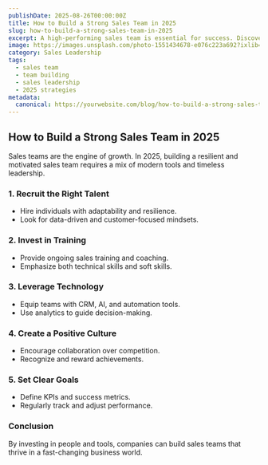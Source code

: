 ```yaml
---
publishDate: 2025-08-26T00:00:00Z
title: How to Build a Strong Sales Team in 2025
slug: how-to-build-a-strong-sales-team-in-2025
excerpt: A high-performing sales team is essential for success. Discover strategies to recruit, train, and retain top talent in 2025.
image: https://images.unsplash.com/photo-1551434678-e076c223a692?ixlib=rb-1.2.1&q=80&w=1080
category: Sales Leadership
tags:
  - sales team
  - team building
  - sales leadership
  - 2025 strategies
metadata:
  canonical: https://yourwebsite.com/blog/how-to-build-a-strong-sales-team-in-2025
---
```


## How to Build a Strong Sales Team in 2025

Sales teams are the engine of growth. In 2025, building a resilient and motivated sales team requires a mix of modern tools and timeless leadership.

### 1. **Recruit the Right Talent**
   - Hire individuals with adaptability and resilience.
   - Look for data-driven and customer-focused mindsets.

### 2. **Invest in Training**
   - Provide ongoing sales training and coaching.
   - Emphasize both technical skills and soft skills.

### 3. **Leverage Technology**
   - Equip teams with CRM, AI, and automation tools.
   - Use analytics to guide decision-making.

### 4. **Create a Positive Culture**
   - Encourage collaboration over competition.
   - Recognize and reward achievements.

### 5. **Set Clear Goals**
   - Define KPIs and success metrics.
   - Regularly track and adjust performance.

### Conclusion
By investing in people and tools, companies can build sales teams that thrive in a fast-changing business world.
